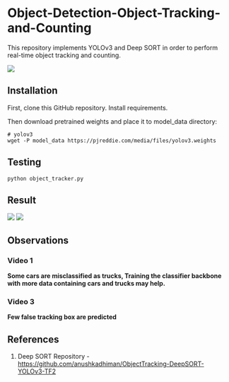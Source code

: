 # Object-Detection-Object-Tracking-and-Counting

This repository implements YOLOv3 and Deep SORT in order to perform real-time object tracking and counting.

![](https://www.researchgate.net/figure/Architecture-of-Deep-SORT-Simple-online-and-real-time-tracking-with-deep-association_fig2_353256407)

## Installation

First, clone this GitHub repository. Install requirements.

Then download pretrained weights and place it to model_data directory:
```
# yolov3
wget -P model_data https://pjreddie.com/media/files/yolov3.weights
``````

## Testing

```
python object_tracker.py
````

## Result
![](https://github.com/Akhil-Tony/Object-Detection-Object-Tracking-and-Counting/blob/master/track_1.gif) 
![](https://github.com/Akhil-Tony/Object-Detection-Object-Tracking-and-Counting/blob/master/track_3.gif)

## Observations
### Video 1
__Some cars are misclassified as trucks, Training the classifier backbone with more data containing cars and trucks may help.__
### Video 3
__Few false tracking box are predicted__
## References
1. Deep SORT Repository - https://github.com/anushkadhiman/ObjectTracking-DeepSORT-YOLOv3-TF2
